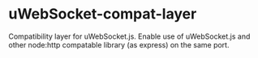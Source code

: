 # uWebSocket-compat-layer
Compatibility layer for uWebSocket.js. Enable use of uWebSocket.js and other node:http compatable library (as express) on the same port.
